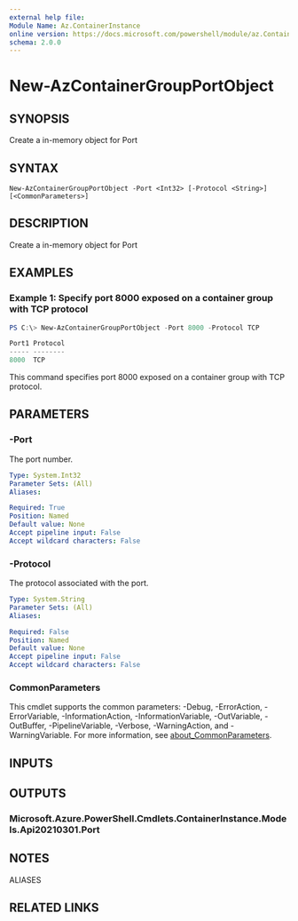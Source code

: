 ```yaml
---
external help file:
Module Name: Az.ContainerInstance
online version: https://docs.microsoft.com/powershell/module/az.ContainerInstance/new-AzContainerGroupPortObject
schema: 2.0.0
---
```


# New-AzContainerGroupPortObject

## SYNOPSIS
Create a in-memory object for Port

## SYNTAX

```
New-AzContainerGroupPortObject -Port <Int32> [-Protocol <String>] [<CommonParameters>]
```

## DESCRIPTION
Create a in-memory object for Port

## EXAMPLES

### Example 1: Specify port 8000 exposed on a container group with TCP protocol
```powershell
PS C:\> New-AzContainerGroupPortObject -Port 8000 -Protocol TCP

Port1 Protocol
----- --------
8000  TCP
```

This command specifies port 8000 exposed on a container group with TCP protocol.

## PARAMETERS

### -Port
The port number.

```yaml
Type: System.Int32
Parameter Sets: (All)
Aliases:

Required: True
Position: Named
Default value: None
Accept pipeline input: False
Accept wildcard characters: False
```

### -Protocol
The protocol associated with the port.

```yaml
Type: System.String
Parameter Sets: (All)
Aliases:

Required: False
Position: Named
Default value: None
Accept pipeline input: False
Accept wildcard characters: False
```

### CommonParameters
This cmdlet supports the common parameters: -Debug, -ErrorAction, -ErrorVariable, -InformationAction, -InformationVariable, -OutVariable, -OutBuffer, -PipelineVariable, -Verbose, -WarningAction, and -WarningVariable. For more information, see [about_CommonParameters](http://go.microsoft.com/fwlink/?LinkID=113216).

## INPUTS

## OUTPUTS

### Microsoft.Azure.PowerShell.Cmdlets.ContainerInstance.Models.Api20210301.Port

## NOTES

ALIASES

## RELATED LINKS

